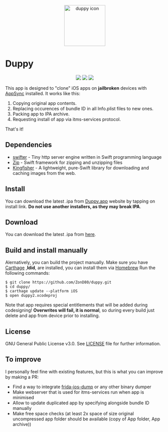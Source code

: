 <p align="center">
  <img src="https://user-images.githubusercontent.com/273057/82735535-1f269c00-9d2b-11ea-827d-5ee252f21ba9.png" alt="duppy icon" title="duppy" height="130"/>
</p>

#  Duppy

<p align="center">
  <img src="https://img.shields.io/badge/PRs-welcome-green"/>
  <img src="https://img.shields.io/github/license/ZonD80/duppy"/>
  <img src="https://img.shields.io/github/issues/ZonD80/duppy"/>
</p>

This app is designed to "clone" iOS apps on **jailbroken** devices with [AppSync](https://cydia.akemi.ai/?page/net.angelxwind.appsyncunified) installed.
It works like this:

1. Copying original app contents.
2. Replacing occurences of bundle ID in all Info.plist files to new ones.
3. Packing app to IPA archive.
4. Requesting install of app via itms-services protocol.

That's it!

## Dependencies
* [swifter](https://github.com/httpswift/swifter) - Tiny http server engine written in Swift programming language
* [Zip](https://github.com/marmelroy/Zip) - Swift framework for zipping and unzipping files
* [Kingfisher](https://github.com/onevcat/Kingfisher) - A lightweight, pure-Swift library for downloading and caching images from the web.

## Install
You can download the latest .ipa from [Duppy.app](https://duppy.app) website by tapping on install link. **Do not use another installers, as they may break IPA**.

## Download
You can download the latest .ipa from [here](https://github.com/ZonD80/duppy/releases).

## Build and install manually


Alernatively, you can build the project manually. 
Make sure you have [Carthage](https://github.com/Carthage/Carthage) ,**ldid**, are installed, you can install them via [Homebrew](https://github.com/Homebrew)
Run the following commands:
```
$ git clone https://github.com/ZonD80/duppy.git
$ cd duppy/
$ carthage update --platform iOS
$ open duppy2.xcodeproj
```

Note that app requires special entitlements that will be added during codesigning! **Overwrites will fail, it is normal**, so during every build just delete and app from device prior to installing.

## License
GNU General Public License v3.0. See [LICENSE](LICENSE) file for further information.

## To improve
I personally feel fine with existing features, but this is what you can improve by making a PR:

* Find a way to integrate [frida-ios-dump](https://github.com/AloneMonkey/frida-ios-dump) or any other binary dumper
* Make webserver that is used for itms-services run when app is minimised
* Allow to update duplicated app by specifying alongside bundle ID manually
* Make free space checks (at least 2x space of size original uncompressed app folder should be available (copy of App folder, App archive))
